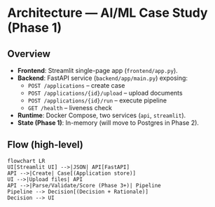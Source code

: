 # Architecture — AI/ML Case Study (Phase 1)

## Overview
- **Frontend**: Streamlit single-page app (`frontend/app.py`).
- **Backend**: FastAPI service (`backend/app/main.py`) exposing:
  - `POST /applications` – create case
  - `POST /applications/{id}/upload` – upload documents
  - `POST /applications/{id}/run` – execute pipeline
  - `GET /health` – liveness check
- **Runtime**: Docker Compose, two services (`api`, `streamlit`).
- **State (Phase 1)**: In-memory (will move to Postgres in Phase 2).

## Flow (high-level)
```mermaid
flowchart LR
UI[Streamlit UI] -->|JSON| API[FastAPI]
API -->|Create| Case[(Application store)]
UI -->|Upload files| API
API -->|Parse/Validate/Score (Phase 3+)| Pipeline
Pipeline --> Decision[(Decision + Rationale)]
Decision --> UI

